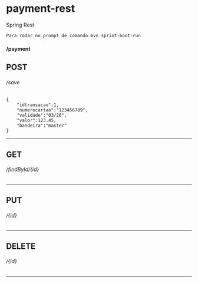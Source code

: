 # payment-rest
Spring Rest
```
Para rodar no prompt de comando mvn sprint-boot:run
```
#### /payment
## POST
###### /save
```
{
	"idtransacao":1,
	"numerocartao":"123456789",
	"validade":"03/26",
	"valor":123.45,
	"bandeira":"master"
}
```
------
## GET
###### /findById/{id}
------
## PUT
###### /{id}
------
## DELETE
###### /{id}
------
